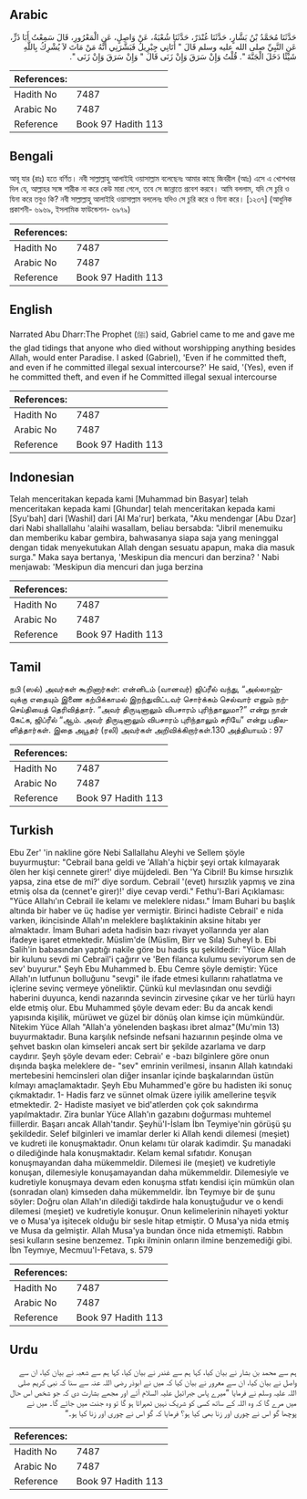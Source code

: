 ## Arabic


<div dir="rtl" lang="ar" style={{fontSize:'larger',backgroundColor:'#f8f9fa',padding:20}}>
حَدَّثَنَا مُحَمَّدُ بْنُ بَشَّارٍ، حَدَّثَنَا غُنْدَرٌ، حَدَّثَنَا شُعْبَةُ، عَنْ وَاصِلٍ، عَنِ الْمَعْرُورِ، قَالَ سَمِعْتُ أَبَا ذَرٍّ، عَنِ النَّبِيِّ صلى الله عليه وسلم قَالَ ‏"‏ أَتَانِي جِبْرِيلُ فَبَشَّرَنِي أَنَّهُ مَنْ مَاتَ لاَ يُشْرِكُ بِاللَّهِ شَيْئًا دَخَلَ الْجَنَّةَ ‏"‏‏.‏ قُلْتُ وَإِنْ سَرَقَ وَإِنْ زَنَى قَالَ ‏"‏ وَإِنْ سَرَقَ وَإِنْ زَنَى ‏"‏‏.‏
</div>
<div style={{backgroundColor:'#f8f9fa',padding:20, marginBottom: 10}}><table> <thead> <tr> <th>References:</th> <th></th> </tr> </thead> <tbody><tr><td>Hadith No</td><td>7487</td></tr><tr><td>Arabic No</td><td>7487</td></tr><tr><td>Reference</td><td>Book 97 Hadith 113</td></tr></tbody></table></div>

## Bengali


<div dir="ltr" lang="bn" style={{fontSize:'larger',backgroundColor:'#f8f9fa',padding:20}}>
আবূ যার (রাঃ) হতে বর্ণিত। নবী সাল্লাল্লাহু আলাইহি ওয়াসাল্লাম বলেছেনঃ আমার কাছে জিবরীল (আঃ) এসে এ খোশখবর দিল যে, আল্লাহর সঙ্গে শারীক না করে কেউ মারা গেলে, তবে সে জান্নাতে প্রবেশ করবে। আমি বললাম, যদি সে চুরি ও যিনা করে তবুও কি? নবী সাল্লাল্লাহু আলাইহি ওয়াসাল্লাম বললেনঃ যদিও সে চুরি করে ও যিনা করে। [১২৩৭] (আধুনিক প্রকাশনী- ৬৯৬৯, ইসলামিক ফাউন্ডেশন- ৬৯৭৯)
</div>
<div style={{backgroundColor:'#f8f9fa',padding:20, marginBottom: 10}}><table> <thead> <tr> <th>References:</th> <th></th> </tr> </thead> <tbody><tr><td>Hadith No</td><td>7487</td></tr><tr><td>Arabic No</td><td>7487</td></tr><tr><td>Reference</td><td>Book 97 Hadith 113</td></tr></tbody></table></div>

## English


<div dir="ltr" lang="en" style={{fontSize:'larger',backgroundColor:'#f8f9fa',padding:20}}>
Narrated Abu Dharr:The Prophet (ﷺ) said, Gabriel came to me and gave me the glad tidings that anyone who died without worshipping anything besides Allah, would enter Paradise. I asked (Gabriel), 'Even if he committed theft, and even if he committed illegal sexual intercourse?' He said, '(Yes), even if he committed theft, and even if he Committed illegal sexual intercourse
</div>
<div style={{backgroundColor:'#f8f9fa',padding:20, marginBottom: 10}}><table> <thead> <tr> <th>References:</th> <th></th> </tr> </thead> <tbody><tr><td>Hadith No</td><td>7487</td></tr><tr><td>Arabic No</td><td>7487</td></tr><tr><td>Reference</td><td>Book 97 Hadith 113</td></tr></tbody></table></div>

## Indonesian


<div dir="ltr" lang="id" style={{fontSize:'larger',backgroundColor:'#f8f9fa',padding:20}}>
Telah menceritakan kepada kami [Muhammad bin Basyar] telah menceritakan kepada kami [Ghundar] telah menceritakan kepada kami [Syu'bah] dari [Washil] dari [Al Ma'rur] berkata, "Aku mendengar [Abu Dzar] dari Nabi shallallahu 'alaihi wasallam, beliau bersabda: "Jibril menemuiku dan memberiku kabar gembira, bahwasanya siapa saja yang meninggal dengan tidak menyekutukan Allah dengan sesuatu apapun, maka dia masuk surga." Maka saya bertanya, 'Meskipun dia mencuri dan berzina? ' Nabi menjawab: 'Meskipun dia mencuri dan juga berzina
</div>
<div style={{backgroundColor:'#f8f9fa',padding:20, marginBottom: 10}}><table> <thead> <tr> <th>References:</th> <th></th> </tr> </thead> <tbody><tr><td>Hadith No</td><td>7487</td></tr><tr><td>Arabic No</td><td>7487</td></tr><tr><td>Reference</td><td>Book 97 Hadith 113</td></tr></tbody></table></div>

## Tamil


<div dir="ltr" lang="ta" style={{fontSize:'larger',backgroundColor:'#f8f9fa',padding:20}}>
நபி (ஸல்) அவர்கள் கூறினார்கள்: என்னிடம் (வானவர்) ஜிப்ரீல் வந்து, “அல்லாஹ்வுக்கு எதையும் இணை கற்பிக்காமல் இறந்துவிட்டவர் சொர்க்கம் செல்வார் எனும் நற்செய்தியைத் தெரிவித்தார். “அவர் திருடினாலும் விபசாரம் புரிந்தாலுமா?” என்று நான் கேட்க, ஜிப்ரீல் “ஆம். அவர் திருடினாலும் விபசாரம் புரிந்தாலும் சரியே” என்று பதிலளித்தார்கள். இதை அபூதர் (ரலி) அவர்கள் அறிவிக்கிறார்கள்.130 அத்தியாயம் : 97
</div>
<div style={{backgroundColor:'#f8f9fa',padding:20, marginBottom: 10}}><table> <thead> <tr> <th>References:</th> <th></th> </tr> </thead> <tbody><tr><td>Hadith No</td><td>7487</td></tr><tr><td>Arabic No</td><td>7487</td></tr><tr><td>Reference</td><td>Book 97 Hadith 113</td></tr></tbody></table></div>

## Turkish


<div dir="ltr" lang="tr" style={{fontSize:'larger',backgroundColor:'#f8f9fa',padding:20}}>
Ebu Zer' 'in nakline göre Nebi Sallallahu Aleyhi ve Sellem şöyle buyurmuştur: "Cebrail bana geldi ve 'Allah'a hiçbir şeyi ortak kılmayarak ölen her kişi cennete girer!' diye müjdeledi. Ben 'Ya Cibril! Bu kimse hırsızlık yapsa, zina etse de mi?' diye sordum. Cebrail '(evet) hırsızlık yapmış ve zina etmiş olsa da (cennet'e girer)!' diye cevap verdi." Fethu'l-Bari Açıklaması: "Yüce Allahı'ın Cebrail ile kelamı ve meleklere nidası." İmam Buhari bu başlık altında bir haber ve üç hadise yer vermiştir. Birinci hadiste Cebrail' e nida varken, ikincisinde Allah'ın meleklere başlıktakinin aksine hitabı yer almaktadır. İmam Buhari adeta hadisin bazı rivayet yollarında yer alan ifadeye işaret etmektedir. Müslim'de (Müslim, Birr ve Sıla) Suheyl b. Ebi Salih'in babasından yaptığı nakile göre bu hadis şu şekildedir: "Yüce Allah bir kulunu sevdi mi Cebrail'i çağırır ve 'Ben filanca kulumu seviyorum sen de sev' buyurur." Şeyh Ebu Muhammed b. Ebu Cemre şöyle demiştir: Yüce Allah'ın lutfunun bolluğunu "sevgi" ile ifade etmesi kullarını rahatlatma ve içlerine sevinç vermeye yöneliktir. Çünkü kul mevlasından onu sevdiği haberini duyunca, kendi nazarında sevincin zirvesine çıkar ve her türlü hayrı elde etmiş olur. Ebu Muhammed şöyle devam eder: Bu da ancak kendi yapısında kişilik, mürüwet ve güzel bir dönüş olan kimse için mümkündür. Nitekim Yüce Allah "Allah'a yönelenden başkası ibret almaz"(Mu'min 13) buyurmaktadır. Buna karşılık nefsinde nefsani hazıarının peşinde olma ve şehvet baskın olan kimseleri ancak sert bir şekilde azarlama ve darp caydırır. Şeyh şöyle devam eder: Cebraiı' e -bazı bilginlere göre onun dışında başka meleklere de- "sev" emrinin verilmesi, insanın Allah katındaki mertebesini hemcinsleri olan diğer insanlar içinde başkalarından üstün kılmayı amaçlamaktadır. Şeyh Ebu Muhammed'e göre bu hadisten iki sonuç çıkmaktadır. 1- Hadis farz ve sünnet olmak üzere iyilik amellerine teşvik etmektedir. 2- Hadiste masiyet ve bid'atlerden çok çok sakındırma yapılmaktadır. Zira bunlar Yüce Allah'ın gazabını doğurması muhtemel fiillerdir. Başarı ancak Allah'tandır. Şeyhü'I-İslam İbn Teymiye'nin görüşü şu şekildedir. Selef bilginleri ve imamlar derler ki Allah kendi dilemesi (meşiet) ve kudreti ile konuşmaktadır. Onun kelamı tür olarak kadimdir. Şu manadaki o dilediğinde hala konuşmaktadır. Kelam kemal sıfatıdır. Konuşan konuşmayandan daha mükemmeldir. Dilemesi ile (meşiet) ve kudretiyle konuşan, dilemesiyle konuşamayandan daha mükemmeldir. Dilemesiyle ve kudretiyle konuşmaya devam eden konuşma stfatı kendisi için mümkün olan (sonradan olan) kimseden daha mükemmeldir. İbn Teymıye bir de şunu söyler: Doğru olan Allah'ın dilediği takdirde hala konuştuğudur ve o kendi dilemesi (meşiet) ve kudretiyle konuşur. Onun kelimelerinin nihayeti yoktur ve o Musa'ya işitecek olduğu bir sesle hitap etmiştir. O Musa'ya nida etmiş ve Musa da gelmiştir. Allah Musa'ya bundan önce nida etmemişti. Rabbın sesi kulların sesine benzemez. Tıpkı ilminin onların ilmine benzemediği gibi. İbn Teymıye, Mecmuu'I-Fetava, s. 579
</div>
<div style={{backgroundColor:'#f8f9fa',padding:20, marginBottom: 10}}><table> <thead> <tr> <th>References:</th> <th></th> </tr> </thead> <tbody><tr><td>Hadith No</td><td>7487</td></tr><tr><td>Arabic No</td><td>7487</td></tr><tr><td>Reference</td><td>Book 97 Hadith 113</td></tr></tbody></table></div>

## Urdu


<div dir="rtl" lang="ur" style={{fontSize:'larger',backgroundColor:'#f8f9fa',padding:20}}>
ہم سے محمد بن بشار نے بیان کیا، کہا ہم سے غندر نے بیان کیا، کہا ہم سے شعبہ نے بیان کیا، ان سے واصل نے بیان کیا، ان سے معرور نے بیان کیا کہ میں نے ابوذر رضی اللہ عنہ سے سنا کہ نبی کریم صلی اللہ علیہ وسلم نے فرمایا ”میرے پاس جبرائیل علیہ السلام آئے اور مجھے بشارت دی کہ جو شخص اس حال میں مرے گا کہ وہ اللہ کے ساتھ کسی کو شریک نہیں ٹھہراتا ہو گا تو وہ جنت میں جائے گا۔ میں نے پوچھا گو اس نے چوری اور زنا بھی کیا ہو؟ فرمایا کہ گو اس نے چوری اور زنا کیا ہو۔“
</div>
<div style={{backgroundColor:'#f8f9fa',padding:20, marginBottom: 10}}><table> <thead> <tr> <th>References:</th> <th></th> </tr> </thead> <tbody><tr><td>Hadith No</td><td>7487</td></tr><tr><td>Arabic No</td><td>7487</td></tr><tr><td>Reference</td><td>Book 97 Hadith 113</td></tr></tbody></table></div>